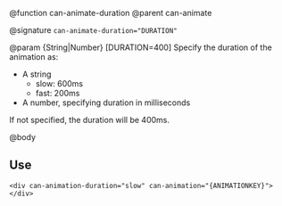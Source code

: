 @function can-animate-duration
@parent can-animate

@signature `can-animate-duration="DURATION"`

@param {String|Number} [DURATION=400] Specify the duration of the animation as:

 * A string
   * slow: 600ms
   * fast: 200ms
 * A number, specifying duration in milliseconds
 
 If not specified, the duration will be 400ms.

@body

## Use

```
<div can-animation-duration="slow" can-animation="{ANIMATIONKEY}"></div>
```

